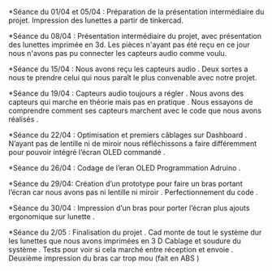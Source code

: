*Séance du 01/04 et 05/04 :
Préparation de la présentation intermédiaire du projet.
Impression des lunettes a partir de tinkercad.


*Séance du 08/04 : 
Présentation  intermédiaire du projet, avec présentation des lunettes imprimée en 3d.
Les pièces n'ayant pas été reçu en ce jour nous n'avons pas pu connecter les capteurs audio comme voulu.

*Séance du 15/04 :
 Nous avons reçu les capteurs audio . Deux sortes a nous te prendre celui qui nous paraît le plus convenable avec notre projet. 

*Séance du 19/04 :
Capteurs audio toujours a régler . Nous avons des capteurs qui marche en théorie mais pas en pratique . 
Nous essayons de comprendre comment ses capteurs marchent avec le code que nous avons réalisés .

*Séance du 22/04 : 
Optimisation et premiers câblages sur Dashboard . 
N’ayant pas de lentille ni de miroir nous réfléchissons a faire différemment pour pouvoir intégré l’écran OLED commandé . 

*Séance du 26/04 :
Codage de l’eran OLED 
Programmation Adruino . 

*Séance du 29/04:
Création d’un prototype pour faire un bras portant l’écran car nous avons pas ni lentille ni miroir .
Perfectionnement du code .

*Séance du 30/04 :
Impression d’un bras pour porter l’écran plus ajouts ergonomique sur lunette . 

*Séance du 2/05 :
Finalisation du projet .
Cad monte de tout le système dur les lunettes que nous avons imprimées en 3 D 
Cablage et soudure du système .
Tests pour voir si cela marché entre réception et envoie .
Deuxième impression du bras car trop mou (fait en ABS )

